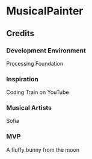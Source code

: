 # MusicalPainter








## Credits
### Development Environment
Processing Foundation

### Inspiration
Coding Train on YouTube

### Musical Artists
Sofia 

### MVP
A fluffy bunny from the moon

